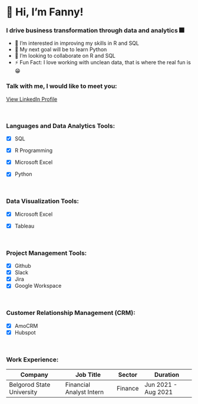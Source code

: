 # 👋 Hi, I’m Fanny!

### I drive business transformation through data and analytics 🎆

<!--- ✍ You can find my SQL projects here [portfolio](https://github.com/kamararichards/SQL-Portfolio-Projects)--->
- 👀 I’m interested in improving my skills in R and SQL
- 🥅 My next goal will be to learn Python
- 💞️ I’m looking to collaborate on R and SQL
- ⚡ Fun Fact: I love working with unclean data, that is where the real fun is 😁

### Talk with me, I would like to meet you:
[View LinkedIn Profile](https://www.linkedin.com/in/fanny-oliver-415111235/)

<br />

### Languages and Data Analytics Tools:
- [x] SQL
- [x] R Programming
- [x] Microsoft Excel
- [x] Python


<br />

### Data Visualization Tools:
- [x] Microsoft Excel
- [x] Tableau


<br />

### Project Management Tools:
- [x] Github
- [x] Slack
- [x] Jira
- [x] Google Workspace

<br />

### Customer Relationship Management (CRM):
- [x] AmoCRM
- [x] Hubspot 

<br />

### Work Experience:

| Company                       | Job Title                                          | Sector     |Duration            |
| ------------------------------| ---------------------------------------------------|------------|--------------------|
| Belgorod State University     | Financial Analyst Intern                           | Finance    |Jun 2021 - Aug 2021 |

<!---
| JMMB Group Ltd                | Manager Strategy Execution and Product Development | Finance    |Mar 2016 - Jun 2019 |
| Development Bank of Jamaica   | Research and Business Analytics Manager            | Finance    |Feb 2012 - Mar 2016 |
| Urban Development Corporation | Business Analyst                                   | Government |Feb 2010 - Feb 2012 |


kamararichards/kamararichards is a ✨ special ✨ repository because its `README.md` (this file) appears on your GitHub profile.
You can click the Preview link to take a look at your changes.
--->
